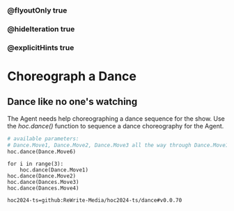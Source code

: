 ### @flyoutOnly true
### @hideIteration true
### @explicitHints true

# Choreograph a Dance

## Dance like no one's watching
The Agent needs help choreographing a dance sequence for the show. Use the *hoc.dance()* function to sequence a dance choreography for the Agent.

```python
# available parameters:
# Dance.Move1, Dance.Move2, Dance.Move3 all the way through Dance.Move14
hoc.dance(Dance.Move6)
```

```python-template
for i in range(3):
    hoc.dance(Dance.Move1)
hoc.dance(Dance.Move2)
hoc.dance(Dances.Move3)
hoc.dance(Dances.Move4)
```

```package
hoc2024-ts=github:ReWrite-Media/hoc2024-ts/dance#v0.0.70
```